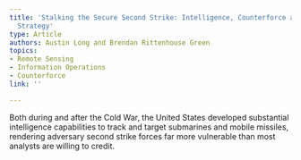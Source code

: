 ```yaml
---
title: 'Stalking the Secure Second Strike: Intelligence, Counterforce and Nuclear
  Strategy'
type: Article
authors: Austin Long and Brendan Rittenhouse Green
topics:
- Remote Sensing
- Information Operations
- Counterforce
link: ''

---
```

Both during and after the Cold War, the United States developed substantial intelligence capabilities to track and target submarines and mobile missiles, rendering adversary second strike forces far more vulnerable than most analysts are willing to credit.